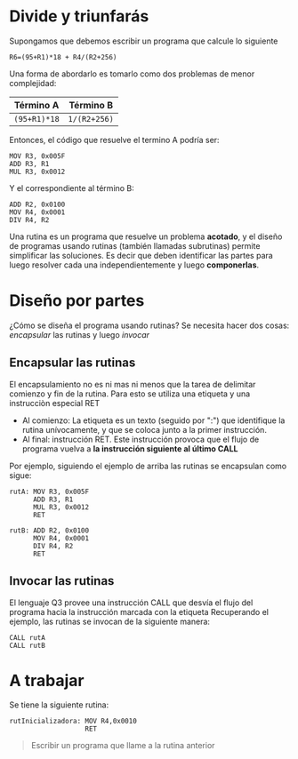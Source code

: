 
# Divide y triunfarás

Supongamos que debemos escribir un programa que calcule lo siguiente

`R6=(95+R1)*18 + R4/(R2+256)`

Una forma de abordarlo es tomarlo como dos problemas de menor complejidad:

Término A | Término B
--- | --- 
`(95+R1)*18` | `1/(R2+256)`

Entonces, el código que resuelve el termino A podría ser:

```
MOV R3, 0x005F 
ADD R3, R1
MUL R3, 0x0012 
```

Y el correspondiente al término B:

```
ADD R2, 0x0100 
MOV R4, 0x0001
DIV R4, R2
```

Una rutina es un programa que resuelve un problema **acotado**, y el diseño de programas usando rutinas (también llamadas subrutinas) permite simplificar las soluciones. Es decir que deben identificar las partes para luego resolver cada una independientemente y luego **componerlas**.


# Diseño por partes

¿Cómo se diseña el programa usando rutinas? Se necesita hacer dos cosas: *encapsular* las rutinas y luego *invocar*

## Encapsular las rutinas

El encapsulamiento no es ni mas ni menos que la tarea de delimitar comienzo y fin de la rutina. Para esto se utiliza una etiqueta y una instrucciòn especial RET
* Al comienzo: La etiqueta es un texto (seguido por ":") que identifique la rutina unívocamente, y que se coloca junto a la primer instrucción.
* Al final: instrucción RET. Este instrucción provoca que el flujo de programa vuelva a **la instrucción siguiente al último CALL**


Por ejemplo, siguiendo el ejemplo de arriba las rutinas se encapsulan como sigue:

```
rutA: MOV R3, 0x005F 
      ADD R3, R1
      MUL R3, 0x0012 
      RET
```
```
rutB: ADD R2, 0x0100 
      MOV R4, 0x0001
      DIV R4, R2
      RET
```

## Invocar las rutinas

El lenguaje Q3 provee una instrucción CALL que desvía el flujo del programa hacia la instrucción marcada con la etiqueta
Recuperando el ejemplo, las rutinas se invocan de la siguiente manera:

```
CALL rutA
CALL rutB
```

# A trabajar

Se tiene la siguiente rutina:
```
rutInicializadora: MOV R4,0x0010
                   RET
```
> Escribir un programa que llame a la rutina anterior